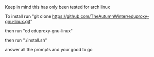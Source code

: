 Keep in mind this has only been tested for arch linux

To install run "git clone https://github.com/TheAutumnWinter/eduproxy-gnu-linux.git"

then run "cd eduproxy-gnu-linux"

then run "./install.sh"

answer all the prompts and your good to go
